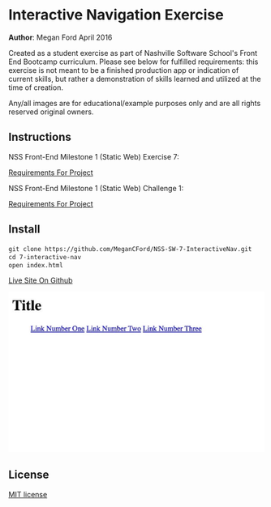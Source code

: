 # Interactive Navigation Exercise

**Author**: Megan Ford April 2016 


Created as a student exercise as part of Nashville Software School's Front End Bootcamp curriculum. Please see below for fulfilled requirements: this exercise is not meant to be a finished production app or indication of current skills, but rather a demonstration of skills learned and utilized at the time of creation.


Any/all images are for educational/example purposes only and are all rights reserved original owners. 


## Instructions


NSS Front-End Milestone 1 (Static Web) Exercise 7: 


[Requirements For Project](https://github.com/nashville-software-school/front-end-milestones/blob/master/2-the-static-web/exercises/SW_CSS_INTERACTIVE_NAVIGATION.md)


NSS Front-End Milestone 1 (Static Web) Challenge 1: 


[Requirements For Project](https://github.com/nashville-software-school/front-end-milestones/blob/master/2-the-static-web/challenges/SW_INDIVIDUAL_CHALLENGES.md#challenge-1)


## Install


``` 
git clone https://github.com/MeganCFord/NSS-SW-7-InteractiveNav.git
cd 7-interactive-nav
open index.html
```

[Live Site On Github](http://megancford.github.io/NSS-SW-7-InteractiveNav)


![screenshot](interactivenav-screenshot.jpg)


## License 


[MIT license](LICENSE.md)

